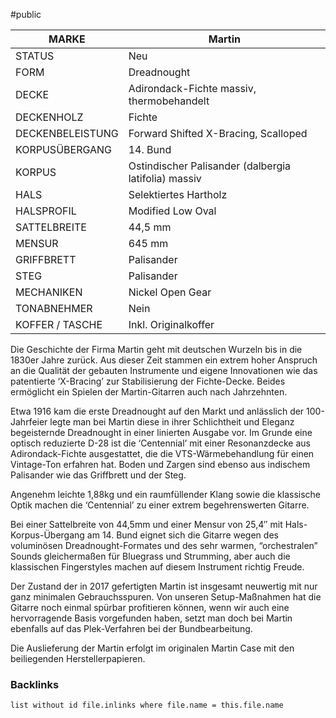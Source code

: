 #public

| MARKE            | Martin                                               |
| ---------------- | ---------------------------------------------------- |
| STATUS           | Neu                                                  |
| FORM             | Dreadnought                                          |
| DECKE            | Adirondack-Fichte massiv, thermobehandelt            |
| DECKENHOLZ       | Fichte                                               |
| DECKENBELEISTUNG | Forward Shifted X-Bracing, Scalloped                 |
| KORPUSÜBERGANG   | 14. Bund                                             |
| KORPUS           | Ostindischer Palisander (dalbergia latifolia) massiv |
| HALS             | Selektiertes Hartholz                                |
| HALSPROFIL       | Modified Low Oval                                    |
| SATTELBREITE     | 44,5 mm                                              |
| MENSUR           | 645 mm                                               |
| GRIFFBRETT       | Palisander                                           |
| STEG             | Palisander                                           |
| MECHANIKEN       | Nickel Open Gear                                     |
| TONABNEHMER      | Nein                                                 |
| KOFFER / TASCHE  | Inkl. Originalkoffer                                 |

Die Geschichte der Firma Martin geht mit deutschen Wurzeln bis in die 1830er Jahre zurück. Aus dieser Zeit stammen ein extrem hoher Anspruch an die Qualität der gebauten Instrumente und eigene Innovationen wie das patentierte ‘X-Bracing’ zur Stabilisierung der Fichte-Decke. Beides ermöglicht ein Spielen der Martin-Gitarren auch nach Jahrzehnten.

Etwa 1916 kam die erste Dreadnought auf den Markt und anlässlich der 100-Jahrfeier legte man bei Martin diese in ihrer Schlichtheit und Eleganz begeisternde Dreadnought in einer linierten Ausgabe vor. Im Grunde eine optisch reduzierte D-28 ist die ‘Centennial’ mit einer Resonanzdecke aus Adirondack-Fichte ausgestattet, die die VTS-Wärmebehandlung für einen Vintage-Ton erfahren hat. Boden und Zargen sind ebenso aus indischem Palisander wie das Griffbrett und der Steg.

Angenehm leichte 1,88kg und ein raumfüllender Klang sowie die klassische Optik machen die ‘Centennial’ zu einer extrem begehrenswerten Gitarre.

Bei einer Sattelbreite von 44,5mm und einer Mensur von 25,4″ mit Hals-Korpus-Übergang am 14. Bund eignet sich die Gitarre wegen des voluminösen Dreadnought-Formates und des sehr warmen, “orchestralen” Sounds gleichermaßen für Bluegrass und Strumming, aber auch die klassischen Fingerstyles machen auf diesem Instrument richtig Freude.

Der Zustand der in 2017 gefertigten Martin ist insgesamt neuwertig mit nur ganz minimalen Gebrauchsspuren. Von unseren Setup-Maßnahmen hat die Gitarre noch einmal spürbar profitieren können, wenn wir auch eine hervorragende Basis vorgefunden haben, setzt man doch bei Martin ebenfalls auf das Plek-Verfahren bei der Bundbearbeitung.

Die Auslieferung der Martin erfolgt im originalen Martin Case mit den beiliegenden Herstellerpapieren.

### Backlinks
```dataview 
list without id file.inlinks where file.name = this.file.name 
```

